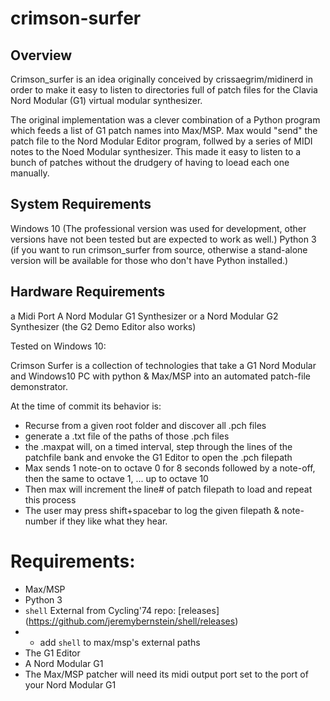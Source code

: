 # crimson-surfer


## Overview
Crimson_surfer is an idea originally conceived by crissaegrim/midinerd in order to make it easy to listen to directories full of patch files
for the Clavia Nord Modular (G1) virtual modular synthesizer.

The original implementation was a clever combination of a Python program which feeds a list of G1 patch names into Max/MSP. Max would "send" the patch file
to the Nord Modular Editor program, follwed by a series of MIDI notes to the Noed Modular synthesizer. This made it easy to listen to a bunch of patches without the drudgery
of having to loead each one manually.



## System Requirements
Windows 10 (The professional version was used for development, other versions have not been tested but are expected to work as well.)
Python 3 (if you want to run crimson_surfer from source, otherwise a stand-alone version will be available for those who don't have Python installed.)


## Hardware Requirements
a Midi Port
A Nord Modular G1 Synthesizer or a Nord Modular G2 Synthesizer (the G2 Demo Editor also works)



Tested on Windows 10:

Crimson Surfer is a collection of technologies that take a G1 Nord Modular and Windows10 PC with python & Max/MSP into an automated patch-file demonstrator.

At the time of commit its behavior is:

 - Recurse from a given root folder and discover all .pch files
 - generate a .txt file of the paths of those .pch files
 - the .maxpat will, on a timed interval, step through the lines of the patchfile bank and envoke the G1 Editor to open the .pch filepath
 - Max sends 1 note-on to octave 0 for 8 seconds followed by a note-off, then the same to octave 1, ... up to octave 10
 - Then max will increment the line# of patch filepath to load and repeat this process
 - The user may press shift+spacebar to log the given filepath & note-number if they like what they hear.

# Requirements:

- Max/MSP
- Python 3
- `shell` External from Cycling'74 repo: [releases] (https://github.com/jeremybernstein/shell/releases)
- - add `shell` to max/msp's external paths
- The G1 Editor
- A Nord Modular G1
- The Max/MSP patcher will need its midi output port set to the port of your Nord Modular G1


